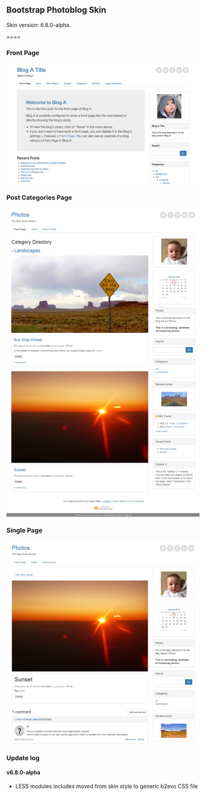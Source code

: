 ## Bootstrap Photoblog Skin

Skin version: 6.8.0-alpha.

====

### Front Page

![disp=front](skinshot_front.jpg)

### Post Categories Page

![disp=catdir](skinshot_catdir.jpg)

### Single Page

![disp=single](skinshot_single.jpg)

### Update log

#### v6.8.0-alpha
- LESS modules includes moved from skin style to generic b2evo CSS file